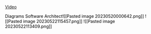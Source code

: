 [Video](https://www.udemy.com/course/developer-to-architect/learn/lecture/24989968?start=0#overview)

<mark style="background: transparent;">Diagrams Software Architect</mark><mark style="background: transparent;">![[Pasted image 20230520000642.png]] ![[Pasted image 20230522115457.png]]
![[Pasted image 20230522113409.png]]
</mark>
